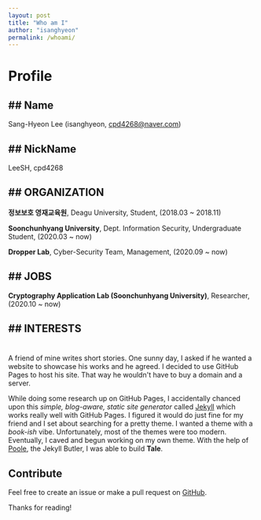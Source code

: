 ```yaml
---
layout: post
title: "Who am I"
author: "isanghyeon"
permalink: /whoami/
---
```


# Profile
## ## Name
Sang-Hyeon Lee (isanghyeon, cpd4268@naver.com)

## ## NickName
LeeSH, cpd4268

## ## ORGANIZATION
**정보보호 영재교육원**, Deagu University, Student, (2018.03 ~ 2018.11)

**Soonchunhyang University**, Dept. Information Security, Undergraduate Student, (2020.03 ~ now)

**Dropper Lab**, Cyber-Security Team, Management, (2020.09 ~ now)

## ## JOBS
**Cryptography Application Lab (Soonchunhyang University)**, Researcher, (2020.10 ~ now)

## ## INTERESTS
>

#


A friend of mine writes short stories. One sunny day, I asked if he wanted a website to showcase his works and he agreed. I decided to use GitHub Pages to host his site. That way he wouldn't have to buy a domain and a server.

While doing some research up on GitHub Pages, I accidentally chanced upon this _simple, blog-aware, static site generator_ called [Jekyll](https://jekyllrb.com/) which works really well with GitHub Pages. I figured it would do just fine for my friend and I set about searching for a pretty theme. I wanted a theme with a _book-ish_ vibe. Unfortunately, most of the themes were too modern. Eventually, I caved and begun working on my own theme. With the help of [Poole](https://github.com/poole/poole), the Jekyll Butler, I was able to build **Tale**.

## Contribute
Feel free to create an issue or make a pull request on [GitHub](https://github.com/chesterhow/tale).

Thanks for reading!
